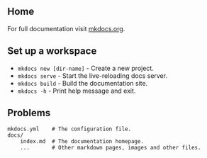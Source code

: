 ## Home

For full documentation visit [mkdocs.org](https://www.mkdocs.org).

## Set up a workspace

* `mkdocs new [dir-name]` - Create a new project.
* `mkdocs serve` - Start the live-reloading docs server.
* `mkdocs build` - Build the documentation site.
* `mkdocs -h` - Print help message and exit.

## Problems

    mkdocs.yml    # The configuration file.
    docs/
        index.md  # The documentation homepage.
        ...       # Other markdown pages, images and other files.
